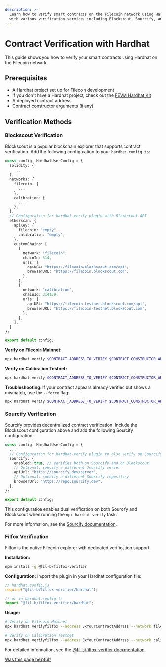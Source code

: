 ```yaml
---
description: >-
  Learn how to verify smart contracts on the Filecoin network using Hardhat
  with various verification services including Blockscout, Sourcify, and Filfox.
---
```


# Contract Verification with Hardhat

This guide shows you how to verify your smart contracts using Hardhat on the Filecoin network.

## Prerequisites

- A Hardhat project set up for Filecoin development
- If you don't have a Hardhat project, check out the [FEVM Hardhat Kit](/smart-contracts/developing-contracts/hardhat.md)
- A deployed contract address
- Contract constructor arguments (if any)

## Verification Methods

### Blockscout Verification

Blockscout is a popular blockchain explorer that supports contract verification. Add the following configuration to your `hardhat.config.ts`:

```typescript
const config: HardhatUserConfig = {
  solidity: {
    ...
  },
  networks: {
    filecoin: {
      ...
    },
    calibration: {
      ...
    },
  },
  // Configuration for hardhat-verify plugin with Blockscout API
  etherscan: {
    apiKey: {
      filecoin: "empty",
      calibration: "empty",
    },
    customChains: [
      {
        network: "filecoin",
        chainId: 314,
        urls: {
          apiURL: "https://filecoin.blockscout.com/api",
          browserURL: "https://filecoin.blockscout.com",
        },
      },
      {
        network: "calibration",
        chainId: 314159,
        urls: {
          apiURL: "https://filecoin-testnet.blockscout.com/api",
          browserURL: "https://filecoin-testnet.blockscout.com",
        },
      },
    ],
  }
};

export default config;
```

**Verify on Filecoin Mainnet:**
```bash
npx hardhat verify $CONTRACT_ADDRESS_TO_VERIFY $CONTRACT_CONSTRUCTOR_ARGS --network filecoin
```

**Verify on Calibration Testnet:**
```bash
npx hardhat verify $CONTRACT_ADDRESS_TO_VERIFY $CONTRACT_CONSTRUCTOR_ARGS --network calibration
```

**Troubleshooting:**
If your contract appears already verified but shows a mismatch, use the `--force` flag:
```bash
npx hardhat verify $CONTRACT_ADDRESS_TO_VERIFY $CONTRACT_CONSTRUCTOR_ARGS --network filecoin --force
```

### Sourcify Verification

Sourcify provides decentralized contract verification. Include the Blockscout configuration above and add the following Sourcify configuration:

```typescript
const config: HardhatUserConfig = {
  ...
  // Configuration for hardhat-verify plugin to also verify on Sourcify
  sourcify: {
    enabled: true, // verifies both on Sourcify and on Blockscout
    // Optional: specify a different Sourcify server
    apiUrl: "https://sourcify.dev/server",
    // Optional: specify a different Sourcify repository
    browserUrl: "https://repo.sourcify.dev",
  },
};

export default config;
```

This configuration enables dual verification on both Sourcify and Blockscout when running the `npx hardhat verify` task.

For more information, see the [Sourcify documentation](https://docs.sourcify.dev/docs/how-to-verify/).

### Filfox Verification

Filfox is the native Filecoin explorer with dedicated verification support.

**Installation:**
```bash
npm install -g @fil-b/filfox-verifier
```

**Configuration:**
Import the plugin in your Hardhat configuration file:

```javascript
// hardhat.config.js
require("@fil-b/filfox-verifier/hardhat");

// or in hardhat.config.ts
import "@fil-b/filfox-verifier/hardhat";
```

**Usage:**
```bash
# Verify on Filecoin Mainnet
npx hardhat verifyfilfox --address 0xYourContractAddress --network filecoin

# Verify on Calibration Testnet
npx hardhat verifyfilfox --address 0xYourContractAddress --network calibration
```

For detailed information, see the [@fil-b/filfox-verifier documentation](https://www.npmjs.com/package/@fil-b/filfox-verifier).

[Was this page helpful?](https://airtable.com/apppq4inOe4gmSSlk/pagoZHC2i1iqgphgl/form?prefill_Page+URL=https://docs.filecoin.io/smart-contracts/developing-contracts/verify-a-contract/programmatically/hardhat)
